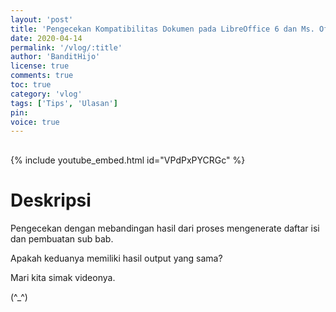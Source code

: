 ```yaml
---
layout: 'post'
title: 'Pengecekan Kompatibilitas Dokumen pada LibreOffice 6 dan Ms. Office 2019'
date: 2020-04-14
permalink: '/vlog/:title'
author: 'BanditHijo'
license: true
comments: true
toc: true
category: 'vlog'
tags: ['Tips', 'Ulasan']
pin:
voice: true
---
```


<div style="margin-top:30px;"></div>

{% include youtube_embed.html id="VPdPxPYCRGc" %}

# Deskripsi

Pengecekan dengan mebandingan hasil dari proses mengenerate daftar isi dan pembuatan sub bab.

Apakah keduanya memiliki hasil output yang sama?

Mari kita simak videonya.

(^_^)
